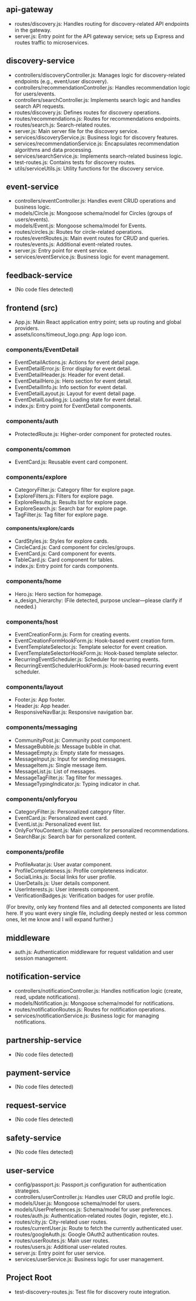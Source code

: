 

## api-gateway
- routes/discovery.js: Handles routing for discovery-related API endpoints in the gateway.
- server.js: Entry point for the API gateway service; sets up Express and routes traffic to microservices.

## discovery-service
- controllers/discoveryController.js: Manages logic for discovery-related endpoints (e.g., event/user discovery).
- controllers/recommendationController.js: Handles recommendation logic for users/events.
- controllers/searchController.js: Implements search logic and handles search API requests.
- routes/discovery.js: Defines routes for discovery operations.
- routes/recommendations.js: Routes for recommendations endpoints.
- routes/search.js: Search-related routes.
- server.js: Main server file for the discovery service.
- services/discoveryService.js: Business logic for discovery features.
- services/recommendationService.js: Encapsulates recommendation algorithms and data processing.
- services/searchService.js: Implements search-related business logic.
- test-routes.js: Contains tests for discovery routes.
- utils/serviceUtils.js: Utility functions for the discovery service.

## event-service
- controllers/eventController.js: Handles event CRUD operations and business logic.
- models/Circle.js: Mongoose schema/model for Circles (groups of users/events).
- models/Event.js: Mongoose schema/model for Events.
- routes/circles.js: Routes for circle-related operations.
- routes/eventRoutes.js: Main event routes for CRUD and queries.
- routes/events.js: Additional event-related routes.
- server.js: Entry point for event service.
- services/eventService.js: Business logic for event management.

## feedback-service
- (No code files detected)

## frontend (src)
- App.js: Main React application entry point; sets up routing and global providers.
- assets/icons/timeout_logo.png: App logo icon.

### components/EventDetail
- EventDetailActions.js: Actions for event detail page.
- EventDetailError.js: Error display for event detail.
- EventDetailHeader.js: Header for event detail.
- EventDetailHero.js: Hero section for event detail.
- EventDetailInfo.js: Info section for event detail.
- EventDetailLayout.js: Layout for event detail page.
- EventDetailLoading.js: Loading state for event detail.
- index.js: Entry point for EventDetail components.

### components/auth
- ProtectedRoute.js: Higher-order component for protected routes.

### components/common
- EventCard.js: Reusable event card component.

### components/explore
- CategoryFilter.js: Category filter for explore page.
- ExploreFilters.js: Filters for explore page.
- ExploreResults.js: Results list for explore page.
- ExploreSearch.js: Search bar for explore page.
- TagFilter.js: Tag filter for explore page.

#### components/explore/cards
- CardStyles.js: Styles for explore cards.
- CircleCard.js: Card component for circles/groups.
- EventCard.js: Card component for events.
- TableCard.js: Card component for tables.
- index.js: Entry point for cards components.

### components/home
- Hero.js: Hero section for homepage.
- a_design_hierarchy: (File detected, purpose unclear—please clarify if needed.)

### components/host
- EventCreationForm.js: Form for creating events.
- EventCreationFormHookForm.js: Hook-based event creation form.
- EventTemplateSelector.js: Template selector for event creation.
- EventTemplateSelectorHookForm.js: Hook-based template selector.
- RecurringEventScheduler.js: Scheduler for recurring events.
- RecurringEventSchedulerHookForm.js: Hook-based recurring event scheduler.

### components/layout
- Footer.js: App footer.
- Header.js: App header.
- ResponsiveNavBar.js: Responsive navigation bar.

### components/messaging
- CommunityPost.js: Community post component.
- MessageBubble.js: Message bubble in chat.
- MessageEmpty.js: Empty state for messages.
- MessageInput.js: Input for sending messages.
- MessageItem.js: Single message item.
- MessageList.js: List of messages.
- MessageTagFilter.js: Tag filter for messages.
- MessageTypingIndicator.js: Typing indicator in chat.

### components/onlyforyou
- CategoryFilter.js: Personalized category filter.
- EventCard.js: Personalized event card.
- EventList.js: Personalized event list.
- OnlyForYouContent.js: Main content for personalized recommendations.
- SearchBar.js: Search bar for personalized content.

### components/profile
- ProfileAvatar.js: User avatar component.
- ProfileCompleteness.js: Profile completeness indicator.
- SocialLinks.js: Social links for user profile.
- UserDetails.js: User details component.
- UserInterests.js: User interests component.
- VerificationBadges.js: Verification badges for user profile.

(For brevity, only key frontend files and all detected components are listed here. If you want every single file, including deeply nested or less common ones, let me know and I will expand further.)

## middleware
- auth.js: Authentication middleware for request validation and user session management.

## notification-service
- controllers/notificationController.js: Handles notification logic (create, read, update notifications).
- models/Notification.js: Mongoose schema/model for notifications.
- routes/notificationRoutes.js: Routes for notification operations.
- services/notificationService.js: Business logic for managing notifications.

## partnership-service
- (No code files detected)

## payment-service
- (No code files detected)

## request-service
- (No code files detected)

## safety-service
- (No code files detected)

## user-service
- config/passport.js: Passport.js configuration for authentication strategies.
- controllers/userController.js: Handles user CRUD and profile logic.
- models/User.js: Mongoose schema/model for users.
- models/UserPreferences.js: Schema/model for user preferences.
- routes/auth.js: Authentication-related routes (login, register, etc.).
- routes/city.js: City-related user routes.
- routes/currentUser.js: Route to fetch the currently authenticated user.
- routes/googleAuth.js: Google OAuth2 authentication routes.
- routes/userRoutes.js: Main user routes.
- routes/users.js: Additional user-related routes.
- server.js: Entry point for user service.
- services/userService.js: Business logic for user management.

## Project Root
- test-discovery-routes.js: Test file for discovery route integration.


